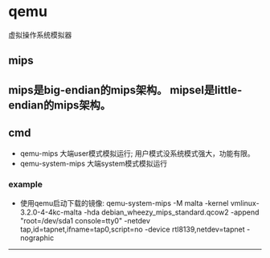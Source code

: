 # qemu
  虚拟操作系统模拟器
## mips
  mips是big-endian的mips架构。
  mipsel是little-endian的mips架构。
---

## cmd
- qemu-mips 大端user模式模拟运行; 用户模式没系统模式强大，功能有限。
- qemu-system-mips 大端system模式模拟运行
### example
- 使用qemu启动下载的镜像: qemu-system-mips -M malta -kernel vmlinux-3.2.0-4-4kc-malta -hda debian_wheezy_mips_standard.qcow2 -append "root=/dev/sda1 console=tty0" -netdev tap,id=tapnet,ifname=tap0,script=no -device rtl8139,netdev=tapnet -nographic
---

